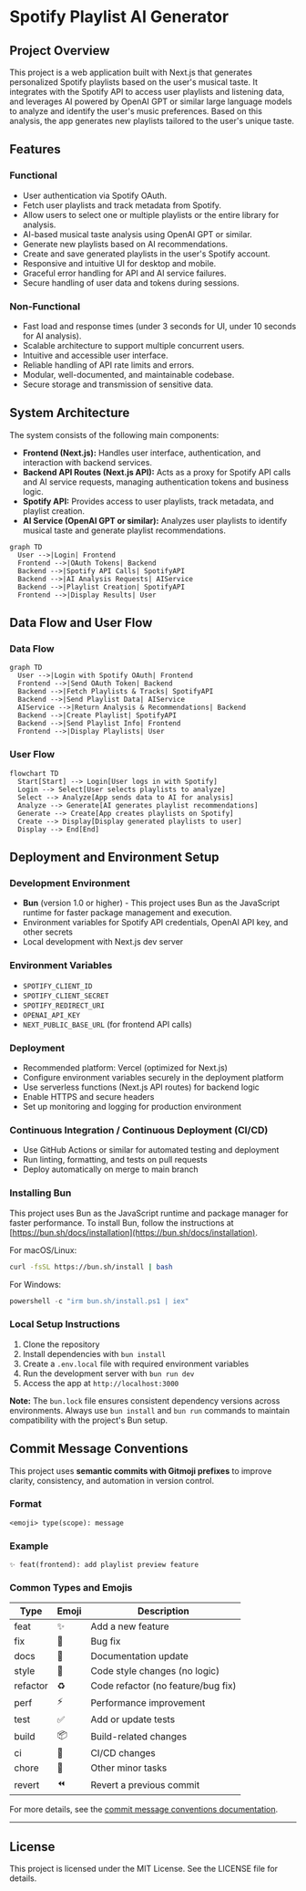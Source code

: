 # Spotify Playlist AI Generator

## Project Overview

This project is a web application built with Next.js that generates personalized Spotify playlists based on the user's musical taste. It integrates with the Spotify API to access user playlists and listening data, and leverages AI powered by OpenAI GPT or similar large language models to analyze and identify the user's music preferences. Based on this analysis, the app generates new playlists tailored to the user's unique taste.

## Features

### Functional

- User authentication via Spotify OAuth.
- Fetch user playlists and track metadata from Spotify.
- Allow users to select one or multiple playlists or the entire library for analysis.
- AI-based musical taste analysis using OpenAI GPT or similar.
- Generate new playlists based on AI recommendations.
- Create and save generated playlists in the user's Spotify account.
- Responsive and intuitive UI for desktop and mobile.
- Graceful error handling for API and AI service failures.
- Secure handling of user data and tokens during sessions.

### Non-Functional

- Fast load and response times (under 3 seconds for UI, under 10 seconds for AI analysis).
- Scalable architecture to support multiple concurrent users.
- Intuitive and accessible user interface.
- Reliable handling of API rate limits and errors.
- Modular, well-documented, and maintainable codebase.
- Secure storage and transmission of sensitive data.

## System Architecture

The system consists of the following main components:

- **Frontend (Next.js):** Handles user interface, authentication, and interaction with backend services.
- **Backend API Routes (Next.js API):** Acts as a proxy for Spotify API calls and AI service requests, managing authentication tokens and business logic.
- **Spotify API:** Provides access to user playlists, track metadata, and playlist creation.
- **AI Service (OpenAI GPT or similar):** Analyzes user playlists to identify musical taste and generate playlist recommendations.

```mermaid
graph TD
  User -->|Login| Frontend
  Frontend -->|OAuth Tokens| Backend
  Backend -->|Spotify API Calls| SpotifyAPI
  Backend -->|AI Analysis Requests| AIService
  Backend -->|Playlist Creation| SpotifyAPI
  Frontend -->|Display Results| User
```

## Data Flow and User Flow

### Data Flow

```mermaid
graph TD
  User -->|Login with Spotify OAuth| Frontend
  Frontend -->|Send OAuth Token| Backend
  Backend -->|Fetch Playlists & Tracks| SpotifyAPI
  Backend -->|Send Playlist Data| AIService
  AIService -->|Return Analysis & Recommendations| Backend
  Backend -->|Create Playlist| SpotifyAPI
  Backend -->|Send Playlist Info| Frontend
  Frontend -->|Display Playlists| User
```

### User Flow

```mermaid
flowchart TD
  Start[Start] --> Login[User logs in with Spotify]
  Login --> Select[User selects playlists to analyze]
  Select --> Analyze[App sends data to AI for analysis]
  Analyze --> Generate[AI generates playlist recommendations]
  Generate --> Create[App creates playlists on Spotify]
  Create --> Display[Display generated playlists to user]
  Display --> End[End]
```

## Deployment and Environment Setup

### Development Environment

- **Bun** (version 1.0 or higher) - This project uses Bun as the JavaScript runtime for faster package management and execution.
- Environment variables for Spotify API credentials, OpenAI API key, and other secrets
- Local development with Next.js dev server

### Environment Variables

- `SPOTIFY_CLIENT_ID`
- `SPOTIFY_CLIENT_SECRET`
- `SPOTIFY_REDIRECT_URI`
- `OPENAI_API_KEY`
- `NEXT_PUBLIC_BASE_URL` (for frontend API calls)

### Deployment

- Recommended platform: Vercel (optimized for Next.js)
- Configure environment variables securely in the deployment platform
- Use serverless functions (Next.js API routes) for backend logic
- Enable HTTPS and secure headers
- Set up monitoring and logging for production environment

### Continuous Integration / Continuous Deployment (CI/CD)

- Use GitHub Actions or similar for automated testing and deployment
- Run linting, formatting, and tests on pull requests
- Deploy automatically on merge to main branch

### Installing Bun

This project uses Bun as the JavaScript runtime and package manager for faster performance. To install Bun, follow the instructions at [https://bun.sh/docs/installation](https://bun.sh/docs/installation).

For macOS/Linux:

```bash
curl -fsSL https://bun.sh/install | bash
```

For Windows:

```powershell
powershell -c "irm bun.sh/install.ps1 | iex"
```

### Local Setup Instructions

1. Clone the repository
2. Install dependencies with `bun install`
3. Create a `.env.local` file with required environment variables
4. Run the development server with `bun run dev`
5. Access the app at `http://localhost:3000`

**Note:** The `bun.lock` file ensures consistent dependency versions across environments. Always use `bun install` and `bun run` commands to maintain compatibility with the project's Bun setup.

## Commit Message Conventions

This project uses **semantic commits with Gitmoji prefixes** to improve clarity, consistency, and automation in version control.

### Format

```text
<emoji> type(scope): message
```

### Example

```text
✨ feat(frontend): add playlist preview feature
```

### Common Types and Emojis

| Type      | Emoji | Description                          |
|-----------|-------|------------------------------------|
| feat      | ✨    | Add a new feature                   |
| fix       | 🐛    | Bug fix                            |
| docs      | 📝    | Documentation update               |
| style     | 🎨    | Code style changes (no logic)      |
| refactor  | ♻️    | Code refactor (no feature/bug fix) |
| perf      | ⚡    | Performance improvement            |
| test      | ✅    | Add or update tests                |
| build     | 📦    | Build-related changes              |
| ci        | 👷    | CI/CD changes                     |
| chore     | 🔧    | Other minor tasks                  |
| revert    | ⏪    | Revert a previous commit           |

For more details, see the [commit message conventions documentation](project-docs/commit-message-conventions.md).

---

## License

This project is licensed under the MIT License. See the LICENSE file for details.
